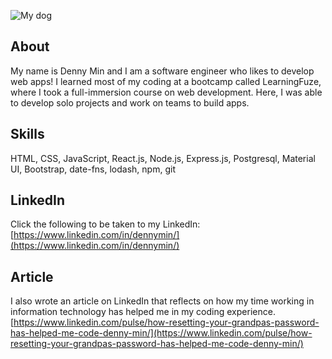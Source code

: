 ![My dog](https://user-images.githubusercontent.com/85311223/135135575-d826a63a-32cc-437a-a6ab-b2f7100c4f8f.png)

## About
My name is Denny Min and I am a software engineer who likes to develop web apps! I learned most of my coding at a bootcamp called LearningFuze, where I took a full-immersion course on web development. Here, I was able to develop solo projects and work on teams to build apps.

## Skills
HTML, CSS, JavaScript, React.js, Node.js, Express.js, Postgresql, Material UI, Bootstrap, date-fns, lodash, npm, git

## LinkedIn
Click the following to be taken to my LinkedIn: [https://www.linkedin.com/in/dennymin/](https://www.linkedin.com/in/dennymin/)

## Article
I also wrote an article on LinkedIn that reflects on how my time working in information technology has helped me in my coding experience. [https://www.linkedin.com/pulse/how-resetting-your-grandpas-password-has-helped-me-code-denny-min/](https://www.linkedin.com/pulse/how-resetting-your-grandpas-password-has-helped-me-code-denny-min/)
